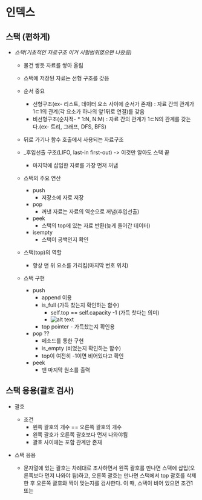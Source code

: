 # 인덱스

## 스택 (편하게)

- _스택(기초적인 자료구조 이거 시험범위였으면 나왔음)_

  - 물건 쌓듯 자료를 쌓아 올림
  - 스택에 저장된 자료는 선형 구조를 갖음
  - 순서 중요
    - 선형구조(ex- 리스트, 데이터 요소 사이에 순서가 존재) : 자료 간의 관계가 1ㄷ1의 관계(각 요소가 하나의 앞1뒤로 연결)를 갖음
    - 비선형구조(순차적- \* 1:N, N:M) : 자료 간의 관계가 1ㄷN의 관계를 갖는다.(ex- 트리, 그래프, DFS, BFS)
  - 뒤로 가기나 함수 호출에서 사용되는 자료구조
  - \_후입선출 구조(LIFO, last-in first-out) -> 이것만 알아도 스택 끝
    - 마지막에 삽입한 자료를 가장 먼저 꺼냄
  - 스택의 주요 연산
    - push
      - 저장소에 자료 저장
    - pop
      - 꺼낸 자료는 자료의 역순으로 꺼냄(후입선출)
    - peek
      - 스택의 top에 있는 자료 반환(늦게 들어간 데이터)
    - isempty
      - 스택이 공백인지 확인
  - 스택(top)의 역할

    - 항상 맨 위 요소를 가리킴(마지막 번호 위치)

  - 스택 구현
    - push
      - append 이용
      - is_full (가득 찼는지 확인하는 함수)
        - self.top == self.capacity -1 (가득 찻다는 의미)
        - ![alt text](image.png)
      - top pointer - 가득찼는지 확인용
    - pop ??
      - 메소드를 통한 구현
      - is_empty (비었는지 확인하는 함수)
      - top이 여전히 -1이면 비어있다고 확인
    - peek
      - 맨 마지막 원소를 출력

## 스택 응용(괄호 검사)

- 괄호

  - 조건
    - 왼쪽 괄호의 개수 == 오른쪽 괄호의 개수
    - 왼쪽 괄호가 오른쪽 괄호보다 먼저 나와야됨
    - 괄호 사이에는 포함 관계만 존재

- 스택 응용
  - 문자열에 있는 괄호는 차례대로 조사하면서 왼쪽 괄호를 만나면 스택에 삽입(오른쪽보다 먼저 나와야 됨)하고, 오른쪽 괄호는 만나면 스택에서 top 괄호를 삭제한 후 오른쪽 괄호와 짝이 맞는지를 검사한다.
    이 때, 스택이 비어 있으면 조건1 또는
